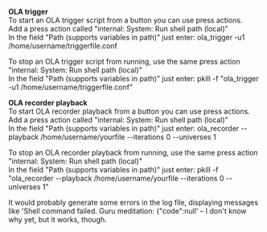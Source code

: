 **OLA trigger**  
To start an OLA trigger script from a button you can use press actions.  
Add a press action called "internal: System: Run shell path (local)"  
In the field "Path (supports variables in path)" just enter: ola_trigger -u1 /home/username/triggerfile.conf

To stop an OLA trigger script from running, use the same press action "internal: System: Run shell path (local)"  
In the field "Path (supports variables in path)" just enter: pkill -f "ola_trigger -u1 /home/username/triggerfile.conf"  
  
**OLA recorder playback**  
To start OLA recorder playback from a button you can use press actions.  
Add a press action called "internal: System: Run shell path (local)"  
In the field "Path (supports variables in path)" just enter: ola_recorder --playback /home/username/yourfile --iterations 0 --universes 1  
  
To stop an OLA recorder playback from running, use the same press action "internal: System: Run shell path (local)"  
In the field "Path (supports variables in path)" just enter: pkill -f "ola_recorder --playback /home/username/yourfile --iterations 0 --universes 1"  
  
  
It would probably generate some errors in the log file, displaying messages like 'Shell command failed. Guru meditation: {"code":null' – I don't know why yet, but it works, though.
